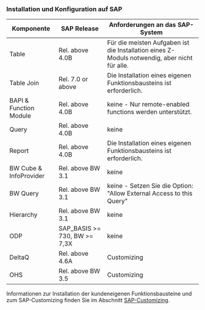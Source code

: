 ### Installation und Konfiguration auf SAP

|Komponente             | SAP Release           | Anforderungen an das SAP-System                                                |
|----------------------|-----------------------|-------------------------------------------------------------------------------|
|Table                 | Rel. above 4.0B       | Für die meisten Aufgaben ist die Installation eines Z-Moduls notwendig, aber nicht für alle. |
|Table Join            | Rel. 7.0 or above     | Die Installation eines eigenen Funktionsbausteins ist erforderlich.                        |
|BAPI & Function Module| Rel. above 4.0B       | keine - Nur remote-enabled functions werden unterstützt.                            |
|Query                 | Rel. above 4.0B       | keine                                                                         |
|Report                | Rel. above 4.0B       | Die Installation eines eigenen Funktionsbausteins ist erforderlich.                        |
|BW Cube & InfoProvider| Rel. above BW 3.1     | keine                                                                          |
|BW Query              | Rel. above BW 3.1     | keine - Setzen Sie die Option: "Allow External Access to this Query"                   |
|Hierarchy             | Rel. above BW 3.1     | keine                                                                          |
|ODP                   | SAP_BASIS >= 730, BW >= 7,3X   | keine                                                             |
|DeltaQ                | Rel. above 4.6A       | Customizing                                                                   |
|OHS                   | Rel. above BW 3.5     | Customizing                                                                   |


Informationen zur Installation der kundeneigenen Funktionsbausteine und zum SAP-Customizing finden Sie im Abschnitt [SAP-Customizing](../sap-customizing).
